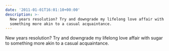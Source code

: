 ```yaml
---
date: '2011-01-01T16:01:10+00:00'
description: >-
  New years resolution? Try and downgrade my lifelong love affair with sugar to
  something more akin to a casual acquaintance.
---
```

New years resolution? Try and downgrade my lifelong love affair with sugar to something more akin to a casual acquaintance.
